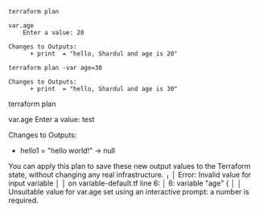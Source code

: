 ```
terraform plan

var.age
    Enter a value: 20

Changes to Outputs:
      + print  = "hello, Shardul and age is 20"
```

```
terraform plan -var age=30

Changes to Outputs:
      + print  = "hello, Shardul and age is 30"
```


terraform plan

var.age
  Enter a value: test


Changes to Outputs:
  - hello1 = "hello world!" -> null

You can apply this plan to save these new output values to the Terraform state, without changing any real infrastructure.
╷
│ Error: Invalid value for input variable
│ 
│   on variable-default.tf line 6:
│    6: variable "age" {
│ 
│ Unsuitable value for var.age set using an interactive prompt: a number is required.

